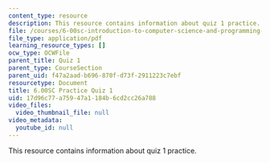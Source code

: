 ```yaml
---
content_type: resource
description: This resource contains information about quiz 1 practice.
file: /courses/6-00sc-introduction-to-computer-science-and-programming-spring-2011/17d96c77a75947a1184b6cd2cc26a788_MIT6_00SCS11_q1_practice.pdf
file_type: application/pdf
learning_resource_types: []
ocw_type: OCWFile
parent_title: Quiz 1
parent_type: CourseSection
parent_uid: f47a2aad-b696-870f-d73f-2911223c7ebf
resourcetype: Document
title: 6.00SC Practice Quiz 1
uid: 17d96c77-a759-47a1-184b-6cd2cc26a788
video_files:
  video_thumbnail_file: null
video_metadata:
  youtube_id: null
---
```

This resource contains information about quiz 1 practice.

